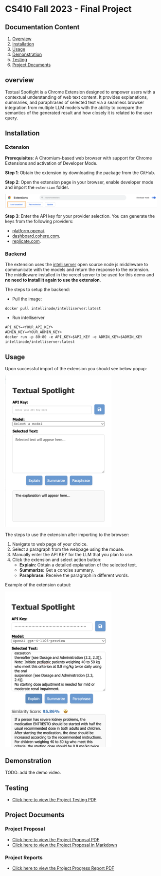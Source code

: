 # CS410 Fall 2023 - Final Project

## Documentation Content

1. [Overview](#overview)
2. [Installation](#installation)
3. [Usage](#usage)
4. [Demonstration](#demonstration)
5. [Testing](#testing)
5. [Project Documents](#project-documents)


## overview
Textual Spotlight is a Chrome Extension designed to empower users with a contextual understanding of web text content. It provides explanations, summaries, and paraphrases of selected text via a seamless browser integration from multiple LLM models with the ability to compare the semantics of the generated result and how closely it is related to the user query. 

## Installation

### Extension
**Prerequisites**: A Chromium-based web browser with support for Chrome Extensions and activation of Developer Mode.

**Step 1**: Obtain the extension by downloading the package from the GitHub.

**Step 2**: Open the extension page in your browser, enable developer mode and import the `extension` folder. 

<img src="screenshots/extension_load.png" width="500em">

**Step 3**: Enter the API key for your provider selection. You can generate the keys from the following providers:
- [platform.openai](https://platform.openai.com/).
- [dashboard.cohere.com](https://dashboard.cohere.com/).
- [replicate.com](https://replicate.com/).

### Backend
The extension uses the [intelliserver](https://github.com/intelligentnode/IntelliServer) open source node js middleware to communicate with the models and return the response to the extension. The middleware installed in the vercel server to be used for this demo and **no need to install it again to use the extension**.

The steps to setup the backend: 
- Pull the image:
```
docker pull intellinode/intelliserver:latest
```
- Run intelliserver
```
API_KEY=<YOUR_API_KEY>
ADMIN_KEY=<YOUR_ADMIN_KEY>
docker run -p 80:80 -e API_KEY=$API_KEY -e ADMIN_KEY=$ADMIN_KEY intellinode/intelliserver:latest
```

## Usage
Upon successful import of the extension you should see below popup:

<img src="screenshots/popup_default.png" width="350em">

The steps to use the extension after importing to the browser:
1. Navigate to web page of your choice.
2. Select a paragraph from the webpage using the mouse.
3. Manually enter the API KEY for the LLM that you plan to use.
4. Click the extension and select action button:
   - **Explain:** Obtain a detailed explanation of the selected text.
   - **Summarize:** Get a concise summary.
   - **Paraphrase:** Receive the paragraph in different words.

Example of the extension output:

<img src="screenshots/popup_openai.png" width="350em">

## Demonstration
TODO: add the demo video.

## Testing
- [Click here to view the Project Testing PDF](./docs/CS410_Final_Project_Testing.pdf)

## Project Documents

### Project Proposal

- [Click here to view the Project Proposal PDF](./docs/CS410_Final_Project_Proposal.pdf)
- [Click here to view the Project Proposal in Markdown](./docs/CS410_Final_Project_Proposal.md)

### Project Reports

- [Click here to view the Project Progress Report PDF](./docs/%20CS410_Final_Project_Progress_Report.pdf)





